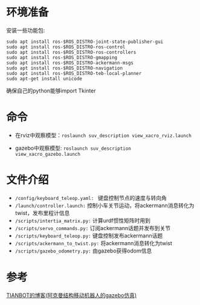 # 环境准备

安装一些功能包:
```
sudo apt install ros-$ROS_DISTRO-joint-state-publisher-gui
sudo apt install ros-$ROS_DISTRO-ros-control
sudo apt install ros-$ROS_DISTRO-ros-controllers
sudo apt install ros-$ROS_DISTRO-gmapping
sudo apt install ros-$ROS_DISTRO-ackermann-msgs
sudo apt install ros-$ROS_DISTRO-navigation
sudo apt install ros-$ROS_DISTRO-teb-local-planner
sudo apt-get install unicode
```
确保自己的python能够import Tkinter

# 命令

- 在rviz中观察模型：`roslaunch suv_description view_xacro_rviz.launch`

- gazebo中观察模型: `roslaunch suv_description view_xacro_gazebo.launch`



# 文件介绍

- `/config/keyboard_teleop.yaml: `  键盘控制节点的速度与转向角
- `/launch/controller.launch:`   控制小车关节运动，将ackermann消息转化为twist，发布里程计信息
- `/scripts/intertia_matrix.py:`  计算urdf惯性矩阵时用到
- `/scripts/servo_commands.py:`  订阅ackermann话题并发布到关节
- `/scripts/keyboard_teleop.py:`  键盘控制发布ackermann话题
- `/scripts/ackermann_to_twist.py:`  将ackermann消息转化为twist
- `/scripts/gazebo_odometry.py:`  由gazebo获得odom信息



# 参考

[TIANBOT的博客(阿克曼结构移动机器人的gazebo仿真)](https://blog.csdn.net/tianbot/category_11774891.html)


